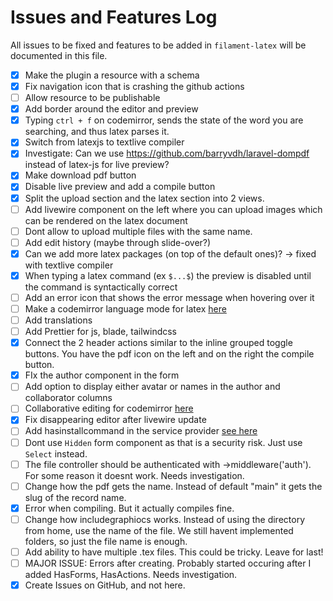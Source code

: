 # Issues and Features Log

All issues to be fixed and features to be added in `filament-latex` will be documented in this file.

-[x] Make the plugin a resource with a schema
-[x] Fix navigation icon that is crashing the github actions
-[ ] Allow resource to be publishable
-[x] Add border around the editor and preview
-[x] Typing `ctrl + f` on codemirror, sends the state of the word you are searching, and thus latex parses it.
-[x] Switch from latexjs to textlive compiler
-[x] Investigate: Can we use https://github.com/barryvdh/laravel-dompdf instead of latex-js for live preview?
-[x] Make download pdf button
-[x] Disable live preview and add a compile button
-[x] Split the upload section and the latex section into 2 views.
-[ ] Add livewire component on the left where you can upload images which can be rendered on the latex document
-[ ] Dont allow to upload multiple files with the same name.
-[ ] Add edit history (maybe through slide-over?)
-[x] Can we add more latex packages (on top of the default ones)? -> fixed with textlive compiler
-[x] When typing a latex command (ex `$...$`) the preview is disabled until the command is syntactically correct
-[ ] Add an error icon that shows the error message when hovering over it
-[ ] Make a codemirror language mode for latex [here](https://codemirror.net/examples/lang-package/)
-[ ] Add translations
-[ ] Add Prettier for js, blade, tailwindcss
-[x] Connect the 2 header actions similar to the inline grouped toggle buttons. You have the pdf icon on the left and on the right the compile button.
-[x] FIx the author component in the form
-[ ] Add option to display either avatar or names in the author and collaborator columns
-[ ] Collaborative editing for codemirror [here](https://codemirror.net/examples/collab/)
-[x] Fix disappearing editor after livewire update
-[ ] Add hasinstallcommand in the service provider [see here](https://github.com/awcodes/filament-curator/blob/3.x/src/CuratorServiceProvider.php)
-[ ] Dont use `Hidden` form component as that is a security risk. Just use `Select` instead.
-[ ] The file controller should be authenticated with ->middleware('auth'). For some reason it doesnt work. Needs investigation.
-[ ] Change how the pdf gets the name. Instead of default "main" it gets the slug of the record name.
-[x] Error when compiling. But it actually compiles fine.
-[ ] Change how includegraphiocs works. Instead of using the directory from home, use the name of the file. We still havent implemented folders, so just the file name is enough.
-[ ] Add ability to have multiple .tex files. This could be tricky. Leave for last!
-[ ] MAJOR ISSUE: Errors after creating. Probably started occuring after I added HasForms, HasActions. Needs investigation.
-[x] Create Issues on GitHub, and not here.
